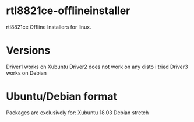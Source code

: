 # rtl8821ce-offlineinstaller
rtl8821ce Offline Installers for linux.
# Versions
Driver1 works on Xubuntu
Driver2 does not work on any disto i tried
Driver3 works on Debian
# Ubuntu/Debian format
Packages are exclusively for:
Xubuntu 18.03
Debian stretch
